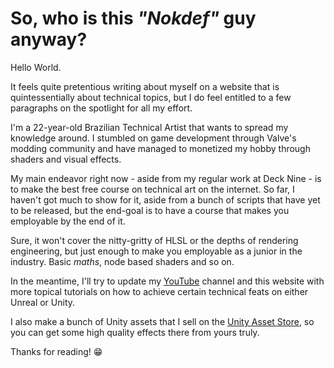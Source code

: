 # So, who is this *"Nokdef"* guy anyway?

Hello World. 

It feels quite pretentious writing about myself on a website that is quintessentially about technical topics, but I do feel entitled to a few paragraphs on the spotlight for all my effort.

I'm a 22-year-old Brazilian Technical Artist that wants to spread my knowledge around. I stumbled on game development through Valve's modding community and have managed to monetized my hobby through shaders and visual effects. 

My main endeavor right now - aside from my regular work at Deck Nine - is to make the best free course on technical art on the internet. So far, I haven't got much to show for it, aside from a bunch of scripts that have yet to be released, but the end-goal is to have a course that makes you employable by the end of it. 

Sure, it won't cover the nitty-gritty of HLSL or the depths of rendering engineering, but just enough to make you employable as a junior in the industry. Basic *maths*, node based shaders and so on.

In the meantime, I'll try to update my [YouTube](https://www.youtube.com/c/nokdef) channel and this website with more topical tutorials on how to achieve certain technical feats on either Unreal or Unity.

I also make a bunch of Unity assets that I sell on the [Unity Asset Store](https://assetstore.unity.com/publishers/48767), so you can get some high quality effects there from yours truly.

Thanks for reading! :grin:




